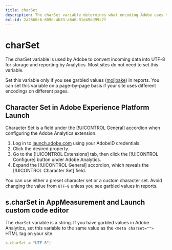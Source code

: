 ```yaml
---
title: charSet
description: The charSet variable determines what encoding Adobe uses to parse your image request.
exl-id: 2a2660c6-809d-4b33-a846-01e49dd99c7f
---
```

# charSet

The charSet variable is used by Adobe to convert incoming data into UTF-8 for storage and reporting by Analytics. Most sites do not need to set this variable.

Set this variable only if you see garbled values ([mojibake](https://en.wikipedia.org/wiki/Mojibake)) in reports. You can set this variable on a page-by-page basis if your site uses different encodings on different pages.

## Character Set in Adobe Experience Platform Launch

Character Set is a field under the [!UICONTROL General] accordion when configuring the Adobe Analytics extension.

1. Log in to [launch.adobe.com](https://launch.adobe.com) using your AdobeID credentials.
2. Click the desired property.
3. Go to the [!UICONTROL Extensions] tab, then click the [!UICONTROL Configure] button under Adobe Analytics.
4. Expand the [!UICONTROL General] accordion, which reveals the [!UICONTROL Character Set] field.

You can use either a preset character set or a custom character set. Avoid changing the value from `UTF-8` unless you see garbled values in reports.

## s.charSet in AppMeasurement and Launch custom code editor

The `charSet` variable is a string. If you have garbled values in Adobe Analytics, set this variable to the same value as the `<meta charset="">` HTML tag on your site.

```js
s.charSet = "UTF-8";
```
